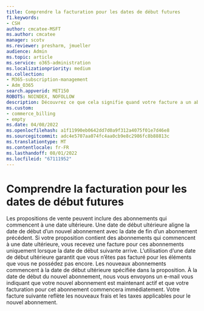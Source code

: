 ```yaml
---
title: Comprendre la facturation pour les dates de début futures
f1.keywords:
- CSH
author: cmcatee-MSFT
ms.author: cmcatee
manager: scotv
ms.reviewer: presharm, jmueller
audience: Admin
ms.topic: article
ms.service: o365-administration
ms.localizationpriority: medium
ms.collection:
- M365-subscription-management
- Adm_O365
search.appverid: MET150
ROBOTS: NOINDEX, NOFOLLOW
description: Découvrez ce que cela signifie quand votre facture a un abonnement avec une date de début ultérieure.
ms.custom:
- commerce_billing
- empty
ms.date: 04/08/2022
ms.openlocfilehash: a1f11990eb0642dd7d0a9f312a4075f01e7d46e8
ms.sourcegitcommit: adc4e5707aa074fc4aa0cb9e8c2986fc8b88813c
ms.translationtype: MT
ms.contentlocale: fr-FR
ms.lasthandoff: 08/01/2022
ms.locfileid: "67111952"
---
```

# <a name="understand-invoicing-for-future-start-dates"></a>Comprendre la facturation pour les dates de début futures

Les propositions de vente peuvent inclure des abonnements qui commencent à une date ultérieure. Une date de début ultérieure aligne la date de début d’un nouvel abonnement avec la date de fin d’un abonnement précédent. Si votre proposition contient des abonnements qui commencent à une date ultérieure, vous recevez une facture pour ces abonnements uniquement lorsque la date de début suivante arrive. L’utilisation d’une date de début ultérieure garantit que vous n’êtes pas facturé pour les éléments que vous ne possédez pas encore. Les nouveaux abonnements commencent à la date de début ultérieure spécifiée dans la proposition. À la date de début du nouvel abonnement, nous vous envoyons un e-mail vous indiquant que votre nouvel abonnement est maintenant actif et que votre facturation pour cet abonnement commencera immédiatement. Votre facture suivante reflète les nouveaux frais et les taxes applicables pour le nouvel abonnement.
